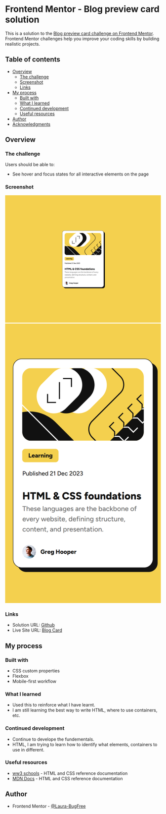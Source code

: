# Frontend Mentor - Blog preview card solution

This is a solution to the [Blog preview card challenge on Frontend Mentor](https://www.frontendmentor.io/challenges/blog-preview-card-ckPaj01IcS). Frontend Mentor challenges help you improve your coding skills by building realistic projects. 

## Table of contents

- [Overview](#overview)
  - [The challenge](#the-challenge)
  - [Screenshot](#screenshot)
  - [Links](#links)
- [My process](#my-process)
  - [Built with](#built-with)
  - [What I learned](#what-i-learned)
  - [Continued development](#continued-development)
  - [Useful resources](#useful-resources)
- [Author](#author)
- [Acknowledgments](#acknowledgments)

## Overview

### The challenge

Users should be able to:

- See hover and focus states for all interactive elements on the page

### Screenshot

![desktop](/screenshots/desktop.png)
![desktop](/screenshots/mobile.png)

### Links

- Solution URL: [Github](https://github.com/Laura-BugFree/blog-preview-card-main.git)
- Live Site URL: [Blog Card]()

## My process

### Built with

- CSS custom properties
- Flexbox
- Mobile-first workflow

### What I learned

- Used this to reinforce what I have learnt.
- I am still learning the best way to write HTML, where to use containers, etc.


### Continued development

- Continue to develope the fundementals.
- HTML, I am trying to learn how to identify what elements, containers to use in different.

### Useful resources

- [ww3 schools](https://www.w3schools.com/) - HTML and CSS reference documentation
- [MDN Docs](https://developer.mozilla.org/en-US/) - HTML and CSS reference documentation
## Author

- Frontend Mentor - [@Laura-BugFree](https://www.frontendmentor.io/profile/Laura-BugFree)

